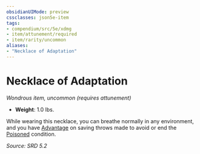 ```yaml
---
obsidianUIMode: preview
cssclasses: json5e-item
tags:
- compendium/src/5e/xdmg
- item/attunement/required
- item/rarity/uncommon
aliases: 
- "Necklace of Adaptation"
---
```

# Necklace of Adaptation
*Wondrous item, uncommon (requires attunement)*  

- **Weight**: 1.0 lbs.

While wearing this necklace, you can breathe normally in any environment, and you have [Advantage](advantage-xphb.md) on saving throws made to avoid or end the [Poisoned](conditions.md#Poisoned) condition.

*Source: SRD 5.2*